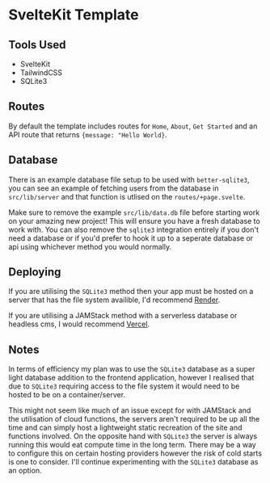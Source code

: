 # SvelteKit Template

## Tools Used

- SvelteKit
- TailwindCSS
- SQLite3

## Routes

By default the template includes routes for `Home`, `About`, `Get Started` and an API route that returns `{message: "Hello World}`.

## Database

There is an example database file setup to be used with `better-sqlite3`, you can see an example of fetching users from the database in `src/lib/server` and that function is utlised on the `routes/+page.svelte`.

Make sure to remove the example `src/lib/data.db` file before starting work on your amazing new project! This will ensure you have a fresh database to work with. You can also remove the `sqlite3` integration entirely if you don't need a database or if you'd prefer to hook it up to a seperate database or api using whichever method you would normally.

## Deploying

If you are utilising the `SQLite3` method then your app must be hosted on a server that has the file system availible, I'd recommend [Render](https://render.com).

If you are utilising a JAMStack method with a serverless database or headless cms, I would recommend [Vercel](https://vercel.com).

## Notes

In terms of efficiency my plan was to use the `SQLite3` database as a super light database addition to the frontend application, however I realised that due to `SQLite3` requiring access to the file system it would need to be hosted to be on a container/server.

This might not seem like much of an issue except for with JAMStack and the utilisation of cloud functions, the servers aren't required to be up all the time and can simply host a lightweight static recreation of the site and functions involved. On the opposite hand with `SQLite3` the server is always running this would eat compute time in the long term. There may be a way to configure this on certain hosting providers however the risk of cold starts is one to consider. I'll continue experimenting with the `SQLite3` database as an option.
